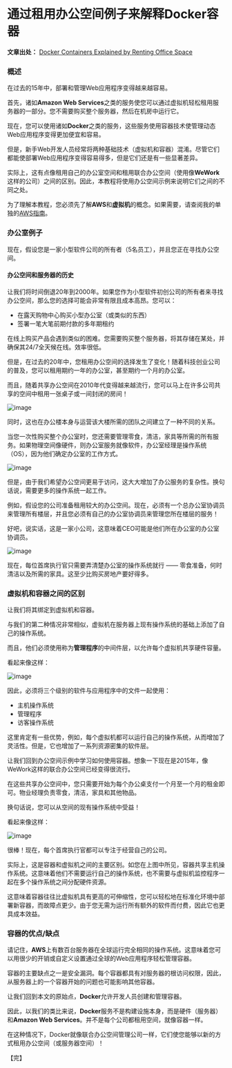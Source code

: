# 通过租用办公空间例子来解释Docker容器

**文章出处：** [Docker Containers Explained by Renting Office Space](https://blog.codeanalogies.com/2019/11/04/docker-containers-explained-by-renting-office-space/)

### 概述

在过去的15年中，部署和管理Web应用程序变得越来越容易。

首先，诸如**Amazon Web Services**之类的服务使您可以通过虚拟机轻松租用服务器的一部分。您不需要购买整个服务器，然后在机房中运行它。

现在，您可以使用诸如**Docker**之类的服务，这些服务使用容器技术使管理动态Web应用程序变得更加便宜和容易。

但是，新手Web开发人员经常将两种基础技术（虚拟机和容器）混淆。尽管它们都能使部署Web应用程序变得容易得多，但是它们还是有一些显著差异。

实际上，这有点像租用自己的办公室空间和租用联合办公空间（使用像**WeWork**这样的公司）之间的区别。因此，本教程将使用办公空间示例来说明它们之间的不同之处。

为了理解本教程，您必须先了解**AWS**和**虚拟机**的概念。如果需要，请查阅我的单独的[AWS指南](https://blog.codeanalogies.com/2018/07/31/amazon-web-services-aws-explained-by-operating-a-brewery/)。


### 办公室例子

现在，假设您是一家小型软件公司的所有者（5名员工），并且您正在寻找办公空间。

#### 办公空间和服务器的历史

让我们将时间倒退20年到2000年。如果您作为小型软件初创公司的所有者来寻找办公空间，那么您的选择可能会非常有限且成本高昂。您可以：

* 在露天购物中心购买小型办公室（或类似的东西）
* 签署一笔大笔前期付款的多年期租约

在线上购买产品会遇到类似的困难。您需要购买整个服务器，将其存储在某处，并确保其24/7全天候在线。效率很低。

但是，在过去的20年中，您租用办公空间的选择发生了变化！随着科技创业公司的普及，您可以租用期约一年的办公室，甚至期约一个月的办公室。

而且，随着共享办公空间在2010年代变得越来越流行，您可以马上在许多公司共享的空间中租用一张桌子或一间封闭的房间！

![image](https://user-images.githubusercontent.com/23453305/113957044-1eb6c700-9851-11eb-8e7b-03ff83b5d7dd.png)

同时，这也在办公楼本身与运营该大楼所需的团队之间建立了一种不同的关系。

当您一次性购买整个办公室时，您还需要管理零食，清洁，家具等所需的所有服务。如果物理空间像硬件，则办公室服务就像软件，办公室经理是操作系统（OS），因为他们确定办公室的工作方式。

![image](https://user-images.githubusercontent.com/23453305/113957447-d2b85200-9851-11eb-823f-f9863cff05ee.png)

但是，由于我们希望办公空间更易于访问，这大大增加了办公服务的复杂性。换句话说，需要更多的操作系统一起工作。

例如，假设您的公司准备租用较大的办公空间。现在，必须有一个总办公室协调员来管理所有楼层，并且您必须有自己的办公室协调员来管理您所在楼层的服务！

好吧，说实话，这是一家小公司，这意味着CEO可能是他们所在办公室的办公室协调员。

![image](https://user-images.githubusercontent.com/23453305/113958462-bae1cd80-9853-11eb-86e2-60d87736ef64.png)

现在，每位首席执行官只需要弄清楚办公室的操作系统就行 —— 零食准备，何时清洁以及所需的家具。这至少比购买房地产要好得多。

### 虚拟机和容器之间的区别

让我们将其绑定到虚拟机和容器。

与我们的第二种情况非常相似，虚拟机在服务器上现有操作系统的基础上添加了自己的操作系统。

而且，他们必须使用称为**管理程序**的中间件层，以允许每个虚拟机共享硬件容量。

看起来像这样：

![image](https://user-images.githubusercontent.com/23453305/113959403-64758e80-9855-11eb-8844-80148693e234.png)

因此，必须将三个级别的软件与应用程序中的文件一起使用：

* 主机操作系统
* 管理程序
* 访客操作系统

这里肯定有一些优势，例如，每个虚拟机都可以运行自己的操作系统，从而增加了灵活性。但是，它也增加了一系列资源密集的软件层。

让我们回到办公空间示例中学习如何使用容器。想象一下现在是2015年，像WeWork这样的联合办公空间已经变得很流行。

在这些共享办公空间中，您只需要开始为每个办公桌支付一个月至一个月的租金即可。物业经理负责零食，清洁，家具和其他物品。

换句话说，您可以从空间的现有操作系统中受益！

看起来像这样：

![image](https://user-images.githubusercontent.com/23453305/113960485-2a0cf100-9857-11eb-9b2e-8cb608b2dcc1.png)

很棒！现在，每个首席执行官都可以专注于经营自己的公司。

实际上，这是容器和虚拟机之间的主要区别。如您在上图中所见，容器共享主机操作系统。这意味着他们不需要运行自己的操作系统，也不需要与虚拟机监控程序一起在多个操作系统之间分配硬件资源。

这意味着容器往往比虚拟机具有更高的可伸缩性，您可以轻松地在标准化环境中部署新容器，而故障点更少。由于您无需为运行所有额外的软件而付费，因此它也更具成本效益。

### 容器的优点/缺点

请记住，**AWS**上有数百台服务器在全球运行完全相同的操作系统。这意味着您可以用很少的开销或自定义设置通过全球的Web应用程序轻松管理容器。

容器的主要缺点之一是安全漏洞。每个容器都具有对服务器的根访问权限，因此，从服务器上的一个容器开始的问题也可能影响其他容器。

让我们回到本文的原始点，**Docker**允许开发人员创建和管理容器。

因此，以我们的类比来说，**Docker**服务不是构建设施本身，而是硬件（服务器）和**Amazon Web Services**。并不是每个公司都租用空间，就像容器一样。

在这种情况下，Docker就像联合办公空间管理公司一样，它们使您能够以新的方式租用办公空间（或服务器空间）！

【完】